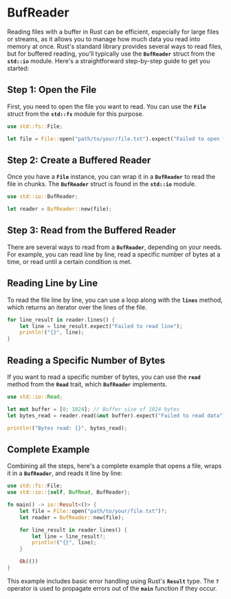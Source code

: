 # BufReader

Reading files with a buffer in Rust can be efficient, especially for large files or streams, as it allows you to manage how much data you read into memory at once. Rust's standard library provides several ways to read files, but for buffered reading, you'll typically use the **`BufReader`** struct from the **`std::io`** module. Here's a straightforward step-by-step guide to get you started:

## Step 1: Open the File

First, you need to open the file you want to read. You can use the **`File`** struct from the **`std::fs`** module for this purpose.

```rust
use std::fs::File;

let file = File::open("path/to/your/file.txt").expect("Failed to open file");
```

## Step 2: Create a Buffered Reader

Once you have a **`File`** instance, you can wrap it in a **`BufReader`** to read the file in chunks. The **`BufReader`** struct is found in the **`std::io`** module.

```rust
use std::io::BufReader;

let reader = BufReader::new(file);
```

## Step 3: Read from the Buffered Reader

There are several ways to read from a **`BufReader`**, depending on your needs. For example, you can read line by line, read a specific number of bytes at a time, or read until a certain condition is met.

## Reading Line by Line

To read the file line by line, you can use a loop along with the **`lines`** method, which returns an iterator over the lines of the file.

```rust
for line_result in reader.lines() {
    let line = line_result.expect("Failed to read line");
    println!("{}", line);
}
```

## Reading a Specific Number of Bytes

If you want to read a specific number of bytes, you can use the **`read`** method from the **`Read`** trait, which **`BufReader`** implements.

```rust
use std::io::Read;

let mut buffer = [0; 1024]; // Buffer size of 1024 bytes
let bytes_read = reader.read(&mut buffer).expect("Failed to read data");

println!("Bytes read: {}", bytes_read);
```

## Complete Example

Combining all the steps, here's a complete example that opens a file, wraps it in a **`BufReader`**, and reads it line by line:

```rust
use std::fs::File;
use std::io::{self, BufRead, BufReader};

fn main() -> io::Result<()> {
    let file = File::open("path/to/your/file.txt")?;
    let reader = BufReader::new(file);

    for line_result in reader.lines() {
        let line = line_result?;
        println!("{}", line);
    }

    Ok(())
}
```

This example includes basic error handling using Rust's **`Result`** type. The **`?`** operator is used to propagate errors out of the **`main`** function if they occur.
